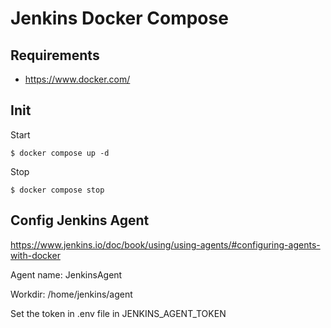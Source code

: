# Jenkins Docker Compose

## Requirements

 - https://www.docker.com/

## Init

Start

```
$ docker compose up -d
```

Stop

```
$ docker compose stop
```

## Config Jenkins Agent

https://www.jenkins.io/doc/book/using/using-agents/#configuring-agents-with-docker


Agent name: JenkinsAgent

Workdir: /home/jenkins/agent

Set the token in .env file in JENKINS_AGENT_TOKEN